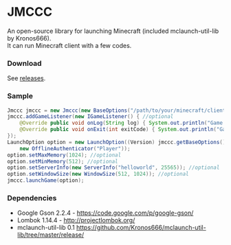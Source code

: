 # JMCCC
An open-source library for launching Minecraft (included mclaunch-util-lib by Kronos666).<br>
It can run Minecraft client with a few codes.

### Download
See [releases](https://github.com/Southern-InfinityStudio/JMCCC/tree/master/releases).

### Sample
```java
Jmccc jmccc = new Jmccc(new BaseOptions("/path/to/your/minecraft/client/.minecraft"));
jmccc.addGameListener(new IGameListener() { //optional
    @Override public void onLog(String log) { System.out.println("Game prints:" + log); }
    @Override public void onExit(int exitCode) { System.out.println("Game exited with code " + exitCode); }
});
LaunchOption option = new LaunchOption((Version) jmccc.getBaseOptions().getVersionsHandler().getVersions().toArray()[0],
    new OfflineAuthenticator("Player"));
option.setMaxMemory(1024); //optional
option.setMinMemory(512); //optional
option.setServerInfo(new ServerInfo("helloworld", 25565)); //optional
option.setWindowSize(new WindowSize(512, 1024)); //optional
jmccc.launchGame(option);
```

### Dependencies
* Google Gson 2.2.4 - https://code.google.com/p/google-gson/
* Lombok 1.14.4 - http://projectlombok.org/
* mclaunch-util-lib 0.1 https://github.com/Kronos666/mclaunch-util-lib/tree/master/release/
